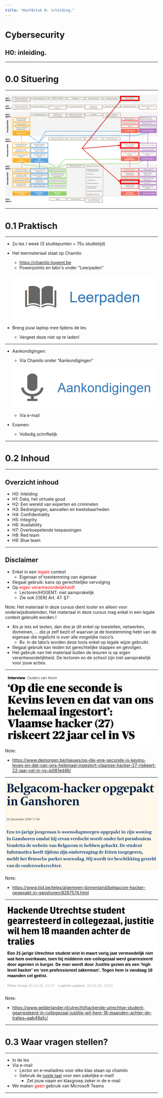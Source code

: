 ```yaml
---
title: "Hoofdstuk 0: inleiding."
---
```


# Cybersecurity

## H0: inleiding.

---

# 0.0 Situering

---

![](./img/h0/situering-olod.png)

---

# 0.1 Praktisch

---

-   2u les / week (3 studiepunten = 75u studietijd)​
-   Het leermateriaal staat op Chamilo​

    -   https://chamilo.hogent.be ​
    -   Powerpoints en labo's onder "Leerpaden"

    ![](./img/h0/chamilo-leerpaden.png)

-   Breng jouw laptop mee tijdens de les​
    -   Vergeet deze niet op te laden!​

---

-   Aankondigingen:​

    -   Via Chamilo onder “Aankondigingen”​

    ![](./img/h0/chamilo-aankondigingen.png)

    -   Via e-mail​

-   Examen:​
    -   Volledig schriftelijk​

---

# 0.2 Inhoud

---

## Overzicht inhoud

-   H0: Inleiding​
-   H1: Data, het virtuele goud
-   H2: Een wereld van experten en criminelen​
-   H3: Bedreigingen, aanvallen en kwetsbaarheden​
-   H4: Confidentiality
-   H5: Integrity
-   H6: Availability
-   H7: Overkoepelende toepassingen
-   H8: Red team
-   H9: Blue team

---

## Disclaimer

-   Enkel in een <span style="color:red">legale</span> context
    -   Eigenaar of toestemming van eigenaar
-   Illegaal gebruik: kans op gerechtelijke vervolging
-   Op <span style="color:red">eigen verantwoordelijkheid</span>!
    -   Lectoren/HOGENT: niet aansprakelijk
    -   Zie ook [OER] Art. 47. §7:

Note:
Het materiaal in deze cursus dient louter en alleen voor onderwijsdoeleinden. Het materiaal in deze cursus mag enkel in een legale context gebruikt worden.!

-   Als je iets wil testen, dan doe je dit enkel op toestellen, netwerken, domeinen, … die je zelf bezit of waarvan je de toestemming hebt van de eigenaar die ingelicht is over alle mogelijke risico’s.​
    -   Bv. in de labo’s worden deze tools enkel op legale wijze gebruikt.​
-   Illegaal gebruik kan leiden tot gerechtelijke stappen en gevolgen.​
-   Het gebruik van het materiaal buiten de lesuren is op eigen verantwoordelijkheid. De lectoren en de school zijn niet aansprakelijk voor jouw acties.

---

![](./img/h0/disclaimer1.png)

Note:

<!-- eerste link werkt enkel bij copy paste, niet bij klikken -->

-   https://www.demorgen.be/nieuws/op-die-ene-seconde-is-kevins-leven-en-dat-van-ons-helemaal-ingestort-vlaamse-hacker-27-riskeert-22-jaar-cel-in-vs~b081ed46/​

---

![](./img/h0/disclaimer2.png)

Note:

-   https://www.tijd.be/telex/algemeen-binnenland/belgacom-hacker-opgepakt-in-ganshoren/8267574.html

---

![](./img/h0/disclaimer3.png)

Note:

-   https://www.gelderlander.nl/utrecht/hackende-utrechtse-student-gearresteerd-in-collegezaal-justitie-wil-hem-18-maanden-achter-de-tralies~aab49a1c/

---

# 0.3 Waar vragen stellen?

---

-   In de les​
-   Via e-mail​
    -   Lector en e–mailadres voor elke klas staan op chamilo​
    -   Gebruik de [juiste taal](https://taaladvies.net/taal/advies/tekst/89/opmaak_van_een_zakelijke_email_algemeen/​) voor een zakelijke e-mail!​
        -   Zet jouw naam en klasgroep zeker in de e-mail​
-   We maken <span style="color:red">geen</span> gebruik van Microsoft Teams

---
